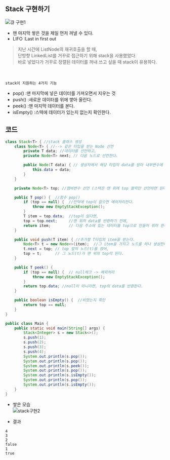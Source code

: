 ## Stack 구현하기
![큐 구현1](https://user-images.githubusercontent.com/57389368/185145869-581f8371-f2e6-4ee2-b625-2478138d3b87.JPG)

+ 맨 마지막 쌓은 것을 제일 먼저 꺼낼 수 있다.
+ LIFO :Last in first out

> 지난 시간에 ListNode의 재귀호출을 할 때, <br> 단방향 LinkedList를 거꾸로 접근하기 위해 stack을 사용했었다. <br> 바로 넣었다가 거꾸로 정렬된 데이터를 꺼내 쓰고 싶을 때 stack이 유용하다.

<br> <br>
`stack이 지원하는 4가지 기능` <br>
+ pop() :맨 마지막에 넣은 데이터를 가져오면서 지우는 것
+ push() :새로운 데이터를 위에 쌓아 올린다.
+ peek() :맨 마지막 데이터를 본다.
+ isEmpty() :스텍에 데이터가 있는지 없는지 확인한다.

## 코드
```java
class Stack<T> { //stack 클래스 생성
    class Node<T> { //--> 같은 타입을 받는 Node 선언
        private T data; //데이터를 선언하고, 
        private Node<T> next; // 다음 노드로 선언한다.

        public Node(T data) { // 생성자에서 해당 타입의 data를 받아 내부변수에 저장한다.
            this.data = data;
        }
    }

    private Node<T> top; //멤버변수 선언 (스텍은 맨 위에 top 블럭만 선언하면 된다.)

    public T pop() {  //함수 pop()
        if (top == null) {  //만약에 top이 없으면 예외처리한다.
            throw new EmptyStackException();
        }
        T item = top.data;  //top이 있다면, 
        top = top.next;     //맨 위의 data를 반환하기 전에,
        return item;        // 다음 주소에 있는 데이터를 top으로 만들어 줘야 한다.
    }

    public void push(T item) { //추가할 T타입의 item을 받는다.
        Node<T> t = new Node<>(item);  //그 item을 가지고 노드를 하나 생성한다.
        t.next = top; // top 앞의 노드(t)를 얹어,
        top = t;      // 그 노드(t)가 맨 위의 top이 된다.
    }

    public T peek() {  
        if (top == null) {  // null체크 -> 예외처리
            throw new EmptyStackException();
        }
        return top.data; //null이 아니라면, top의 data를 반환한다.
    }

    public boolean isEmpty() {  //비었는지 확인
        return top == null;
    }
}

public class Main {
    public static void main(String[] args) {
        Stack<Integer> s = new Stack<>();
        s.push(1);
        s.push(2);
        s.push(3);
        s.push(4);
        System.out.println(s.pop());
        System.out.println(s.pop());
        System.out.println(s.peek());
        System.out.println(s.pop());
        System.out.println(s.isEmpty());
        System.out.println(s.pop());
        System.out.println(s.isEmpty());
    }
}
```

+ 쌓은 모습 <br>
![stack구현2](https://user-images.githubusercontent.com/57389368/185148289-4d7b5af2-ce94-4d50-9af7-8125c4cb181e.JPG)


+ 결과
```
4
3
2
false
1
true
```
